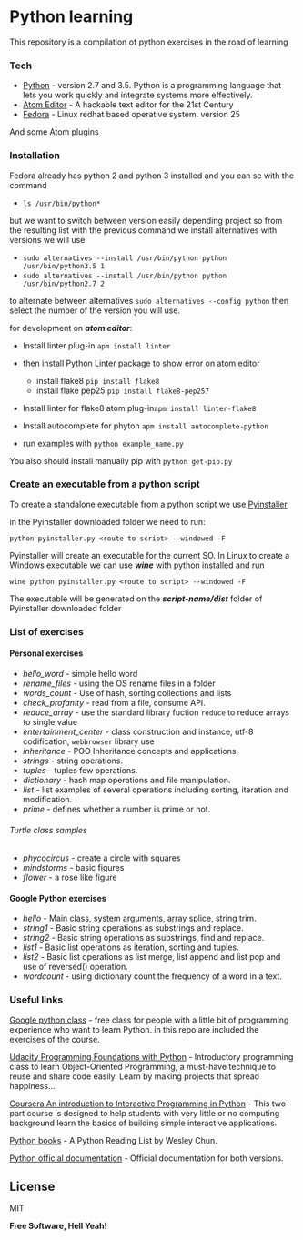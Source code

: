 # Python learning

This repository is a compilation of python exercises in the road of learning

### Tech

* [Python] - version 2.7 and 3.5. Python is a programming language that lets you work quickly and integrate systems more effectively.
* [Atom Editor] - A hackable text editor for the 21st Century
* [Fedora] - Linux redhat based operative system. version 25

And some Atom plugins

### Installation

Fedora already has python 2 and python 3 installed and you can se with the command

+ `ls /usr/bin/python*`

but we want to switch between version easily depending project so from the resulting list with the previous command we install alternatives with versions we will use

+ `sudo alternatives --install /usr/bin/python python /usr/bin/python3.5 1`
+ `sudo alternatives --install /usr/bin/python python /usr/bin/python2.7 2`

to alternate between alternatives `sudo alternatives --config python` then select the number of the version you will use.

for development on ***atom editor***:

+ Install linter plug-in `apm install linter`
+ then install Python Linter package to show error on atom editor
  + install flake8  `pip install flake8`
  + install flake pep25 `pip install flake8-pep257`


+ Install linter for flake8 atom plug-in`apm install linter-flake8`
+ Install autocomplete for phyton `apm install autocomplete-python`
+ run examples with `python example_name.py`

You also should install manually pip with `python get-pip.py`

### Create an executable from a python script

To create a standalone executable from a python script we use [Pyinstaller]

in the Pyinstaller downloaded folder we need to run:

```
python pyinstaller.py <route to script> --windowed -F
```

Pyinstaller will create an executable for the current SO. In Linux to create a Windows executable we can use ***wine*** with python installed and run

```
wine python pyinstaller.py <route to script> --windowed -F
```  

The executable will be generated on the ***script-name/dist*** folder of Pyinstaller downloaded folder

### List of exercises

#### Personal exercises
+ *hello_word* - simple hello word
+ *rename_files* - using the OS rename files in a folder
+ *words_count* - Use of hash, sorting collections and lists
+ *check_profanity* - read from a file, consume API.
+ *reduce_array* - use the standard library fuction `reduce` to reduce arrays to single value
+ *entertainment_center* - class construction and instance, utf-8 codification, `webbrowser` library use
+ *inheritance* - POO Inheritance concepts and applications.
+ *strings* - string operations.
+ *tuples* - tuples few operations.
+ *dictionary* - hash map operations and file manipulation.
+ *list* - list examples of several operations including sorting, iteration and modification.
+ *prime* - defines whether a number is prime or not.

###### Turtle class samples  
+ *phycocircus* - create a circle with squares
+ *mindstorms* - basic figures
+ *flower* - a rose like figure

#### Google Python exercises
+ *hello* - Main class, system arguments, array splice, string trim.
+ *string1* - Basic string operations as substrings and replace.
+ *string2* - Basic string operations as substrings, find and replace.
+ *list1* - Basic list operations as iteration, sorting and tuples.
+ *list2* - Basic list operations as list merge, list append and list pop and use of reversed() operation.
+ *wordcount* - using dictionary count the frequency of a word in a text.

### Useful links
[Google python class] - free class for people with a little bit of programming experience who want to learn Python. in this repo are included the exercises of the course.

[Udacity Programming Foundations with Python] - Introductory programming class to learn Object-Oriented Programming, a must-have technique to reuse and share code easily. Learn by making projects that spread happiness…

[Coursera An introduction to Interactive Programming in Python] - This two-part course is designed to help students with very little or no computing background learn the basics of building simple interactive applications.

[Python books] - A Python Reading List by Wesley Chun.

[Python official documentation] - Official documentation for both versions.

License
----

MIT


**Free Software, Hell Yeah!**

[//]: # (These are reference links used in the body of this note and get stripped out when the markdown processor does its job. There is no need to format nicely because it shouldn't be seen. Thanks SO - http://stackoverflow.com/questions/4823468/store-comments-in-markdown-syntax)

   [Atom Editor]: <https://atom.io/>
   [Python]: <https://www.python.org/>
   [linter]: <https://atom.io/packages/linter>
   [Google python class]: <https://developers.google.com/edu/python/>
   [Udacity Programming Foundations with Python]: <https://classroom.udacity.com/courses/ud036>
   [Fedora]: <https://getfedora.org/>
   [Coursera An introduction to Interactive Programming in Python]: <https://www.coursera.org/learn/interactive-python-1>
   [Python books]: <http://www.informit.com/articles/article.aspx?p=1849069>
   [Python official documentation]: <https://docs.python.org>
   [Pyinstaller]: <http://www.pyinstaller.org/>
